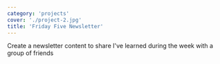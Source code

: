 ```yaml
---
category: 'projects'
cover: './project-2.jpg'
title: 'Friday Five Newsletter'
---
```


Create a newsletter content to share I've learned during the week with a group of friends
